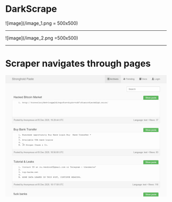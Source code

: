 # DarkScrape

![image](/image_1.png = 500x500)

-----

![image](/image_2.png =500x500)

-----

# Scraper navigates through pages
![gif](/scraper/test.gif)
